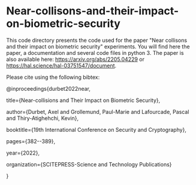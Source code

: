 # Near-collisons-and-their-impact-on-biometric-security

This code directory presents the code used for the paper "Near collisons and their impact on biometric security" experiments.
You will find here the paper, a documentation and several code files in python 3.
The paper is also available here: https://arxiv.org/abs/2205.04229 or https://hal.science/hal-03751547/document.


Please cite using the following bibtex:



@inproceedings{durbet2022near,


  title={Near-collisions and Their Impact on Biometric Security},


  author={Durbet, Axel and Grollemund, Paul-Marie and Lafourcade, Pascal and Thiry-Atighehchi, Kevin},
  
  
  booktitle={19th International Conference on Security and Cryptography},
  
  
  pages={382--389},
  
  
  year={2022},
  
  
  organization={SCITEPRESS-Science and Technology Publications}


}


